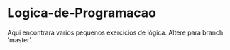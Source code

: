# Logica-de-Programacao
Aqui encontrará varios pequenos exercícios de lógica.
Altere para branch 'master'.
